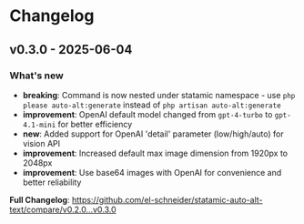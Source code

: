 # Changelog

## v0.3.0 - 2025-06-04

### What's new

- **breaking**: Command is now nested under statamic namespace - use `php please auto-alt:generate` instead of `php artisan auto-alt:generate`
- **improvement**: OpenAI default model changed from `gpt-4-turbo` to `gpt-4.1-mini` for better efficiency
- **new**: Added support for OpenAI 'detail' parameter (low/high/auto) for vision API
- **improvement**: Increased default max image dimension from 1920px to 2048px
- **improvement**: Use base64 images with OpenAI for convenience and better reliability

**Full Changelog**: https://github.com/el-schneider/statamic-auto-alt-text/compare/v0.2.0...v0.3.0

